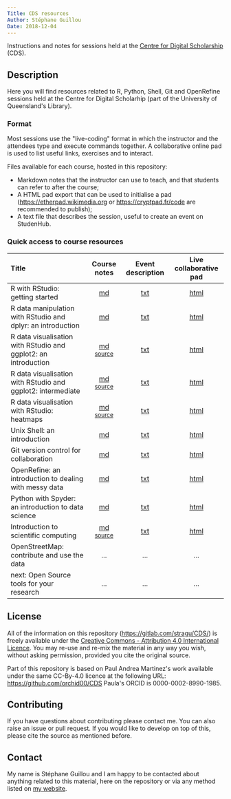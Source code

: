 ```yaml
---
Title: CDS resources
Author: Stéphane Guillou
Date: 2018-12-04
---
```


Instructions and notes for sessions held at the [Centre for Digital Scholarship](https://web.library.uq.edu.au/locations-hours/centre-digital-scholarship) (CDS).

## Description

Here you will find resources related to R, Python, Shell, Git and OpenRefine sessions held at the Centre for Digital Scholarhip (part of the University of Queensland's Library).

### Format

Most sessions use the "live-coding" format in which the instructor and the attendees type and execute commands together.
A collaborative online pad is used to list useful links, exercises and to interact.

Files available for each course, hosted in this repository:

* Markdown notes that the instructor can use to teach, and that students can refer to after the course;
* A HTML pad export that can be used to initialise a pad (https://etherpad.wikimedia.org or https://cryptpad.fr/code are recommended to publish);
* A text file that describes the session, useful to create an event on StudenHub.

### Quick access to course resources

| Title | Course notes | Event description | Live collaborative pad |
|:-|:-:|:-:|:-:|
| R with RStudio: getting started | [md](R/rstudio_intro/rstudio_intro.md) | [txt](R/rstudio_intro/rstudio_intro_description.txt) | [html](https://etherpad.wikimedia.org/p/cds-rstudio) |
| R data manipulation with RStudio and dplyr: an introduction | [md](R/dplyr/dplyr.md) | [txt](R/dplyr/dplyr_description.txt) | [html](https://etherpad.wikimedia.org/p/cds-dplyr) |
| R data visualisation with RStudio and ggplot2: an introduction | [md](R/ggplot2_intro/ggplot2_intro.md) <sup>[source](R/ggplot2_intro/ggplot2_intro.Rmd)</sup> | [txt](R/ggplot2_intro/ggplot2_intro_description.txt) | [html](https://etherpad.wikimedia.org/p/cds-ggplot2-intro) |
| R data visualisation with RStudio and ggplot2: intermediate | [md](R/ggplot2_intermediate/ggplot2_intermediate.md) <sup>[source](R/ggplot2_intermediate/ggplot2_intermediate.Rmd)</sup> | [txt](R/ggplot2_intermediate/ggplot2_intermediate_description.txt) | [html](https://etherpad.wikimedia.org/p/cds-ggplot2-inter) |
| R data visualisation with RStudio: heatmaps | [md](R/heatmaps/heatmaps_intermediate.md) <sup>[source](R/heatmaps_intermediate.Rmd)</sup> | [txt](R/heatmaps/heatmaps_intermediate_description.txt) | [html](https://etherpad.wikimedia.org/p/cds-heatmaps) |
| Unix Shell: an introduction | [md](Shell/shell_intro.md) | [txt](Shell/shell_intro_description.txt) | [html](https://etherpad.wikimedia.org/p/cds-shell) |
| Git version control for collaboration | [md](Git/git.md) | [txt](Git/git_description.txt) | [html](https://etherpad.wikimedia.org/p/cds-git) |
| OpenRefine: an introduction to dealing with messy data | [md](OpenRefine/openrefine.md) | [txt](OpenRefine/openrefine_description.txt) | [html](https://etherpad.wikimedia.org/p/cds-openrefine) |
| Python with Spyder: an introduction to data science | [md](Python/python_intro.md) | [txt](Python/python_intro_description.txt) | [html](https://etherpad.wikimedia.org/p/cds-python) |
| Introduction to scientific computing | [md](intro_to_programming/intro_to_programming.md) <sup>[source](intro_to_programming/intro_to_programming.Rmd)</sup> | [txt](intro_to_programming/intro_to_programming_description.txt) | [html](https://frama.link/intro_prog) |
| OpenStreetMap: contribute and use the data | ... | ... | ... |
| next: Open Source tools for your research | ... | ... | ... |

## License

All of the information on this repository (https://gitlab.com/stragu/CDS/) is freely available under the [Creative Commons - Attribution 4.0 International Licence](https://creativecommons.org/licenses/by/4.0/). You may re-use and re-mix the material in any way you wish, without asking permission, provided you cite the original source.

Part of this repository is based on Paul Andrea Martinez's work available under the same CC-By-4.0 licence at the following URL: https://github.com/orchid00/CDS
Paula's ORCID is 0000-0002-8990-1985.

## Contributing

If you have questions about contributing please contact me. You can also raise an issue or pull request. If you would like to develop on top of this, please cite the source as mentioned before.

## Contact
 
My name is Stéphane Guillou and I am happy to be contacted about anything related to this material, here on the repository or via any method listed on [my website](https://stragu.gitlab.io/contact/).
